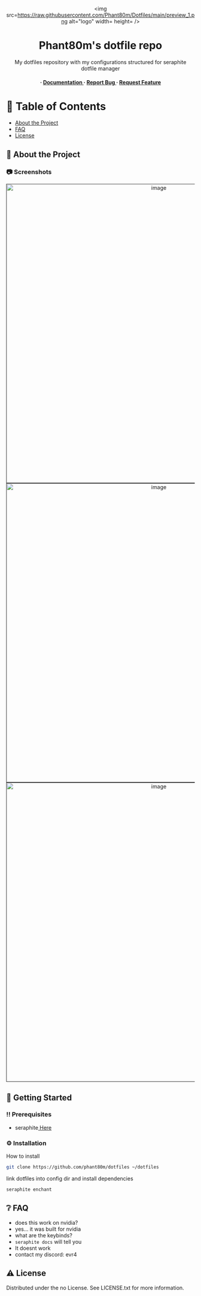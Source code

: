 <div align='center'>

<img src=https://raw.githubusercontent.com/Phant80m/Dotfiles/main/preview_1.png alt="logo" width= height= />

<h1>Phant80m's dotfile repo</h1>
<p>My dotfiles repository with my configurations structured for seraphite dotfile manager</p>

<h4> <span> · </span> <a href="https://github.com/Phant80m/dotfiles/blob/master/README.md"> Documentation </a> <span> · </span> <a href="https://github.com/Phant80m/dotfiles/issues"> Report Bug </a> <span> · </span> <a href="https://github.com/Phant80m/dotfiles/issues"> Request Feature </a> </h4>


</div>

# :notebook_with_decorative_cover: Table of Contents

- [About the Project](#star2-about-the-project)
- [FAQ](#grey_question-faq)
- [License](#warning-license)


## :star2: About the Project

### :camera: Screenshots
<div align="center"> <a href=""><img src="https://raw.githubusercontent.com/Phant80m/Dotfiles/main/preview.png" alt='image' width='800'/></a> </div>
<div align="center"> <a href=""><img src="https://raw.githubusercontent.com/Phant80m/Dotfiles/main/preview_2.png" alt='image' width='800'/></a> </div>
<div align="center"> <a href=""><img src="https://raw.githubusercontent.com/Phant80m/Dotfiles/main/preview_1.png" alt='image' width='800'/></a> </div>



## :toolbox: Getting Started

### :bangbang: Prerequisites

- seraphite<a href="https://github.com/phant80m/seraphite"> Here</a>


### :gear: Installation

How to install
```bash
git clone https://github.com/phant80m/dotfiles ~/dotfiles
```
link dotfiles into config dir and install dependencies
```bash
seraphite enchant
```


## :grey_question: FAQ

- does this work on nvidia?
- yes... it was built for nvidia
- what are the keybinds?
- `seraphite docs` will tell you
- It doesnt work
- contact my discord: evr4


## :warning: License

Distributed under the no License. See LICENSE.txt for more information.